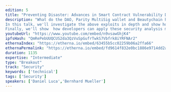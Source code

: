 ```yaml
---
edition: 5
title: "Preventing Disaster: Advances in Smart Contract Vulnerability Detection"
description: "What do the DAO, Parity MultiSig wallet and Beautychain have in common? 1. All three were hacked with disastrous consequences, 2. in each case, the bugs could have easily been spotted in advance using automated analysis techniques.
In this talk, we'll investigate the above exploits in depth and show how to use a combination of multi-transactional symbolic execution, taint analysis and greybox fuzzing to detect similar bugs with high accuracy and a low false positive rate. Well' also introduce optimization tricks that enable fast detection of \"deep\" vulnerabilities -  exploit conditions that are triggered over a longer sequence of highly specific transactions. 
Finally, we'll show  how developers can apply these security analysis methods to their own contracts using MythX and Mythril."
youtubeUrl: "https://www.youtube.com/embed/n9vsawGhjK4"
ipfsHash: "QmRePebUUQCUS2da3QzVuSpGufrTwkS7Vbfrk8iYRFNAr2"
ethernaIndex: "https://etherna.io/embed/63455b5cc02259b06a2ffa66"
ethernaPermalink: "https://etherna.io/embed/fd9614f832e0bc1886e9714dd2acac08d7eb7d94cfc24008f65d46e15d5cfc64"
duration: 1135
expertise: "Intermediate"
type: "Breakout"
track: "Security"
keywords: ['technical']
tags: ['Security']
speakers: ['Daniel Luca','Bernhard Mueller']
---
```

